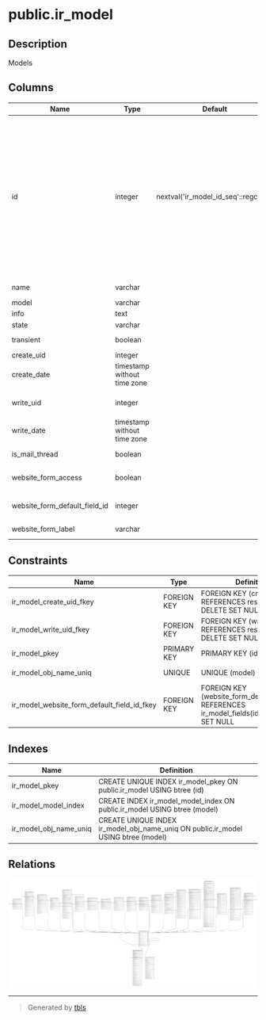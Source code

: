 # public.ir_model

## Description

Models

## Columns

| Name | Type | Default | Nullable | Children | Parents | Comment |
| ---- | ---- | ------- | -------- | -------- | ------- | ------- |
| id | integer | nextval('ir_model_id_seq'::regclass) | false | [public.ir_actions](public.ir_actions.md) [public.ir_act_window](public.ir_act_window.md) [public.ir_act_report_xml](public.ir_act_report_xml.md) [public.ir_act_url](public.ir_act_url.md) [public.ir_act_server](public.ir_act_server.md) [public.ir_act_client](public.ir_act_client.md) [public.ir_model_fields](public.ir_model_fields.md) [public.ir_model_constraint](public.ir_model_constraint.md) [public.ir_model_relation](public.ir_model_relation.md) [public.ir_model_access](public.ir_model_access.md) [public.ir_rule](public.ir_rule.md) [public.mail_alias](public.mail_alias.md) [public.mail_activity_type](public.mail_activity_type.md) [public.mail_activity](public.mail_activity.md) [public.mail_template](public.mail_template.md) [public.email_template_preview](public.email_template_preview.md) [public.calendar_event](public.calendar_event.md) [public.fetchmail_server](public.fetchmail_server.md) [public.payment_transaction](public.payment_transaction.md) [public.rating_rating](public.rating_rating.md) |  |  |
| name | varchar |  | false |  |  | Model Description |
| model | varchar |  | false |  |  | Model |
| info | text |  | true |  |  | Information |
| state | varchar |  | true |  |  | Type |
| transient | boolean |  | true |  |  | Transient Model |
| create_uid | integer |  | true |  | [public.res_users](public.res_users.md) | Created by |
| create_date | timestamp without time zone |  | true |  |  | Created on |
| write_uid | integer |  | true |  | [public.res_users](public.res_users.md) | Last Updated by |
| write_date | timestamp without time zone |  | true |  |  | Last Updated on |
| is_mail_thread | boolean |  | true |  |  | Mail Thread |
| website_form_access | boolean |  | true |  |  | Allowed to use in forms |
| website_form_default_field_id | integer |  | true |  | [public.ir_model_fields](public.ir_model_fields.md) | Field for custom form data |
| website_form_label | varchar |  | true |  |  | Label for form action |

## Constraints

| Name | Type | Definition | Comment |
| ---- | ---- | ---------- | ------- |
| ir_model_create_uid_fkey | FOREIGN KEY | FOREIGN KEY (create_uid) REFERENCES res_users(id) ON DELETE SET NULL |  |
| ir_model_write_uid_fkey | FOREIGN KEY | FOREIGN KEY (write_uid) REFERENCES res_users(id) ON DELETE SET NULL |  |
| ir_model_pkey | PRIMARY KEY | PRIMARY KEY (id) |  |
| ir_model_obj_name_uniq | UNIQUE | UNIQUE (model) | unique (model) |
| ir_model_website_form_default_field_id_fkey | FOREIGN KEY | FOREIGN KEY (website_form_default_field_id) REFERENCES ir_model_fields(id) ON DELETE SET NULL |  |

## Indexes

| Name | Definition |
| ---- | ---------- |
| ir_model_pkey | CREATE UNIQUE INDEX ir_model_pkey ON public.ir_model USING btree (id) |
| ir_model_model_index | CREATE INDEX ir_model_model_index ON public.ir_model USING btree (model) |
| ir_model_obj_name_uniq | CREATE UNIQUE INDEX ir_model_obj_name_uniq ON public.ir_model USING btree (model) |

## Relations

![er](public.ir_model.svg)

---

> Generated by [tbls](https://github.com/k1LoW/tbls)
